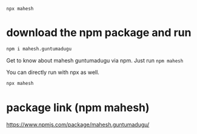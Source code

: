 `npx mahesh`

# download the npm package and run

```sh
npm i mahesh.guntumadugu
```

Get to know about mahesh guntumadugu via npm. Just run `npm mahesh`

You can directly run with npx as well.

```sh
npx mahesh
```

# package link (npm mahesh)

https://www.npmjs.com/package/mahesh.guntumadugu/
